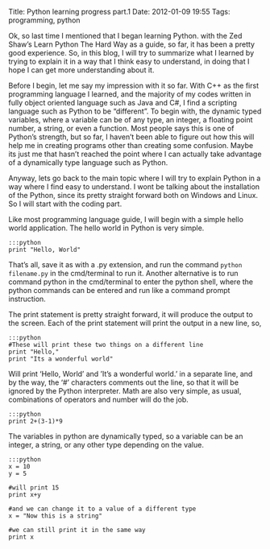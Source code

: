 Title: Python learning progress part.1
Date: 2012-01-09 19:55
Tags: programming, python

Ok, so last time I mentioned that I began learning Python. with the Zed
Shaw’s Learn Python The Hard Way as a guide, so far, it has been a
pretty good experience. So, in this blog, I will try to summarize what I
learned by trying to explain it in a way that I think easy to
understand, in doing that I hope I can get more understanding about it.

Before I begin, let me say my impression with it so far. With C++ as the
first programming language I learned, and the majority of my codes
written in fully object oriented language such as Java and C#, I find a
scripting language such as Python to be “different”. To begin with, the
dynamic typed variables, where a variable can be of any type, an
integer, a floating point number, a string, or even a function. Most
people says this is one of Python’s strength, but so far, I haven’t been
able to figure out how this will help me in creating programs other than
creating some confusion. Maybe its just me that hasn’t reached the point
where I can actually take advantage of a dynamically type language such
as Python.

Anyway, lets go back to the main topic where I will try to explain
Python in a way where I find easy to understand. I wont be talking about
the installation of the Python, since its pretty straight forward both
on Windows and Linux. So I will start with the coding part.

Like most programming language guide, I will begin with a simple hello
world application. The hello world in Python is very simple.

    :::python
    print "Hello, World"

That’s all, save it as with a .py extension, and run the command `python filename.py`
 in the cmd/terminal to run it. Another alternative is to run
command python in the cmd/terminal to enter the python shell, where the
python commands can be entered and run like a command prompt
instruction.

The print statement is pretty straight forward, it will produce the
output to the screen. Each of the print statement will print the output
in a new line, so,

    :::python
    #These will print these two things on a different line
    print "Hello,"
    print "Its a wonderful world"

Will print ‘Hello, World’ and ’It’s a wonderful world.’ in a separate
line, and by the way, the ‘#’ characters comments out the line, so that
it will be ignored by the Python interpreter. Math are also very simple,
as usual, combinations of operators and number will do the job.

    :::python
    print 2+(3-1)*9

The variables in python are dynamically typed, so a variable can be an
integer, a string, or any other type depending on the value.

    :::python
    x = 10
    y = 5

    #will print 15
    print x+y

    #and we can change it to a value of a different type
    x = "Now this is a string"

    #we can still print it in the same way
    print x